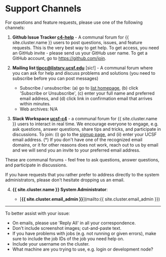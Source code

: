 # Support Channels

For questions and feature requests, please use one of the following channels:

1. **Github Issue Tracker [c4-help](https://github.com/UCSF-CBI/c4-help/issues)** - A communal forum for {{ site.cluster.name }} users to post questions, issues, and feature requests.  This is the very best way to get help.  To get access, you need an GitHub invite - please send us your GitHub user name.  To get a GitHub account, go to <https://github.com/join>.

2. **Mailing list [tipcc@listsrv.ucsf.edu](https://listsrv.ucsf.edu/cgi-bin/wa?A0=tipcc)** [sic!] - A communal forum where you can ask for help and discuss problems and solutions (you need to subscribe before you can post messages)

   - Subscribe / unsubscribe: (a) go to [list homepage](https://listsrv.ucsf.edu/cgi-bin/wa?A0=tipcc), (b) click 'Subscribe or Unsubscribe', (c) enter your full name and preferred email address, and (d) click link in confirmation email that arrives within minutes.
   - Web archives: N/A <!-- [list homepage](https://listsrv.ucsf.edu/cgi-bin/wa?A0=tipcc) (only visible to subscribed list members). -->

3. **Slack Workspace [ucsf-c4](https://ucsf-c4.slack.com/)** - a communal forum for {{ site.cluster.name }} users to interact in real time.  We encourage everyone to engage, e.g. ask questions, answer questions, share tips and tricks, and participate in discussions.  To join: (i) go to the [signup page](https://join.slack.com/t/ucsf-c4/signup), and (ii) enter your UCSF email address. (\*) If you don't have one of the recognized email domains, or it for other reasons does not work, reach out to us by email and we will send you an invite to your preferred email address.

These are communal forums - feel free to ask questions, answer questions, and participate in discussions.


If you have requests that you rather prefer to address directly to the system administrators, please don't hesitate dropping us an email.

4. **{{ site.cluster.name }} System Administrator**:

    - [**{{ site.cluster.email_admin }}**](mailto:{{ site.cluster.email_admin }})

---

To better assist with your issue:

  * On emails, please use 'Reply All' in all your correspondence.
  * Don't include screenshot images; cut-and-paste text.
  * If you have problems with jobs (e.g. not running or given errors), make sure to include the job IDs of the job you need help on.
  * Include your username on the cluster.
  * What machine are you trying to use, e.g. login or development node?
